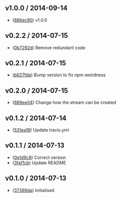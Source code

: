 ## v1.0.0 / 2014-09-14

 * ([886ec90](https://github.com/tanem/transform-split/commit/886ec9049e6774b3f151994ad396c2c877672c75)) v1.0.0

## v0.2.2 / 2014-07-15

 * ([0b7292d](https://github.com/tanem/transform-split/commit/0b7292d30d2bf5a901f815075fc1868d32d21073)) Remove redundant code

## v0.2.1 / 2014-07-15

 * ([b627fde](https://github.com/tanem/transform-split/commit/b627fdec2c310615be676d355c51716002235101)) Bump version to fix npm weirdness

## v0.2.0 / 2014-07-15

 * ([689ee04](https://github.com/tanem/transform-split/commit/689ee04e737537eaec87f29615b5be186086d051)) Change how the stream can be created

## v0.1.2 / 2014-07-14

 * ([531ea16](https://github.com/tanem/transform-split/commit/531ea1606ebb85f2512f4e972cde15d238de4d2d)) Update travis.yml

## v0.1.1 / 2014-07-13

 * ([0e1d9c8](https://github.com/tanem/transform-split/commit/0e1d9c846766f9b81fec5d22bd9dcfae66ca75bd)) Correct version
 * ([3faf1cb](https://github.com/tanem/transform-split/commit/3faf1cba1afd6fe36e4224b6923fb98b9eb52af9)) Update README

## v0.1.0 / 2014-07-13

 * ([37389da](https://github.com/tanem/transform-split/commit/37389da5f9c57898bb30ea760f62d30936e91943)) Initialised
